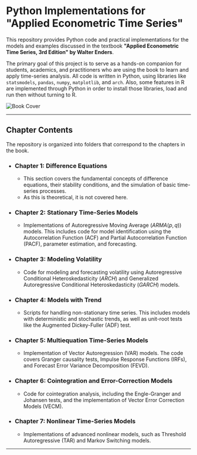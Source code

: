 # Python Implementations for "Applied Econometric Time Series"

This repository provides Python code and practical implementations for the models and examples discussed in the textbook **"Applied Econometric Time Series, 3rd Edition" by Walter Enders**.

The primary goal of this project is to serve as a hands-on companion for students, academics, and practitioners who are using the book to learn and apply time-series analysis. All code is written in Python, using libraries like `statsmodels`, `pandas`, `numpy`, `matplotlib`, and `arch`.
Also, some features in R are implemented through Python in order to install those libraries, load and run then without turning to R.

![Book Cover](https://m.media-amazon.com/images/I/81FzPYKsj2L._SX445_.jpg)

***

## Chapter Contents

The repository is organized into folders that correspond to the chapters in the book.

* ### Chapter 1: Difference Equations
    * This section covers the fundamental concepts of difference equations, their stability conditions, and the simulation of basic time-series processes.
    * As this is theoretical, it is not covered here.

* ### Chapter 2: Stationary Time-Series Models
    * Implementations of Autoregressive Moving Average ($ARMA(p, q)$) models. This includes code for model identification using the Autocorrelation Function (ACF) and Partial Autocorrelation Function (PACF), parameter estimation, and forecasting.

* ### Chapter 3: Modeling Volatility
    * Code for modeling and forecasting volatility using Autoregressive Conditional Heteroskedasticity ($ARCH$) and Generalized Autoregressive Conditional Heteroskedasticity ($GARCH$) models.

* ### Chapter 4: Models with Trend
    * Scripts for handling non-stationary time series. This includes models with deterministic and stochastic trends, as well as unit-root tests like the Augmented Dickey-Fuller (ADF) test.

* ### Chapter 5: Multiequation Time-Series Models
    * Implementation of Vector Autoregression (VAR) models. The code covers Granger causality tests, Impulse Response Functions (IRFs), and Forecast Error Variance Decomposition (FEVD).

* ### Chapter 6: Cointegration and Error-Correction Models
    * Code for cointegration analysis, including the Engle-Granger and Johansen tests, and the implementation of Vector Error Correction Models (VECM).

* ### Chapter 7: Nonlinear Time-Series Models
    * Implementations of advanced nonlinear models, such as Threshold Autoregressive (TAR) and Markov Switching models.

***


